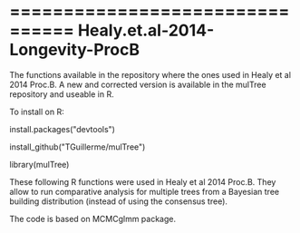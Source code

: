 ================================
Healy.et.al-2014-Longevity-ProcB
================================

The functions available in the repository where the ones used in Healy et al 2014 Proc.B.
A new and corrected version is available in the mulTree repository and useable in R.

To install on R:

install.packages("devtools")

install_github("TGuillerme/mulTree")

library(mulTree)



These following R functions were used in Healy et al 2014 Proc.B.
They allow to run comparative analysis for multiple trees from a
Bayesian tree building distribution (instead of using the consensus tree).

The code is based on MCMCglmm package.


